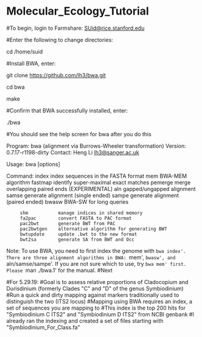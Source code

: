 # Molecular_Ecology_Tutorial
#To begin, login to Farmshare:
SUid@rice.stanford.edu

#Enter the following to change directories:

cd /home/suid

#Install BWA, enter:

git clone https://github.com/lh3/bwa.git

cd bwa

make

#Confirm that BWA successfully installed, enter:

./bwa

#You should see the help screen for bwa after you do this

Program: bwa (alignment via Burrows-Wheeler transformation)
Version: 0.7.17-r1198-dirty
Contact: Heng Li <lh3@sanger.ac.uk>

Usage:   bwa <command> [options]

Command: index         index sequences in the FASTA format
         mem           BWA-MEM algorithm
         fastmap       identify super-maximal exact matches
         pemerge       merge overlapping paired ends (EXPERIMENTAL)
         aln           gapped/ungapped alignment
         samse         generate alignment (single ended)
         sampe         generate alignment (paired ended)
         bwasw         BWA-SW for long queries

         shm           manage indices in shared memory
         fa2pac        convert FASTA to PAC format
         pac2bwt       generate BWT from PAC
         pac2bwtgen    alternative algorithm for generating BWT
         bwtupdate     update .bwt to the new format
         bwt2sa        generate SA from BWT and Occ

Note: To use BWA, you need to first index the genome with `bwa index'.
      There are three alignment algorithms in BWA: `mem', `bwasw', and
      `aln/samse/sampe'. If you are not sure which to use, try `bwa mem'
      first. Please `man ./bwa.1' for the manual.
#Next


#For 5.29.19:
#Goal is to assess relative proportions of Cladocopium and Durisdinium (formerly Clades "C" and "D" of the genus Symbiodinium)
#Run a quick and dirty mapping against markers traditionally used to distinguish the two (ITS2 locus)
#Mapping using BWA requires an index, a set of sequences you are mapping to
#This index is the top 200 hits for "Symbiodinium C ITS2" and "Symbiodinium D ITS2" from NCBI genbank
#I already ran the indexing and created a set of files starting with "Symbiodinium_For_Class.fa"













